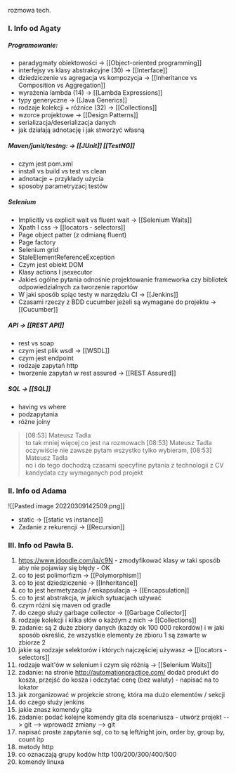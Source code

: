 rozmowa tech.

### I. Info od Agaty

##### Programowanie: 
- paradygmaty obiektowości -> [[Object-oriented programming]]
- interfejsy vs klasy abstrakcyjne (30) -> [[Interface]]
- dziedziczenie vs agregacja vs kompozycja -> [[Inheritance vs Composition vs Aggregation]]
- wyrażenia lambda (14) -> [[Lambda Expressions]]
- typy generyczne -> [[Java Generics]]
- rodzaje kolekcji + różnice (32) -> [[Collections]]
- wzorce projektowe -> [[Design Patterns]]
- serializacja/deserializacja danych 
- jak działają adnotację i jak stworzyć własną 
 
##### Maven/junit/testng: -> [[JUnit]] [[TestNG]]
- czym jest pom.xml
- install vs build vs test vs clean 
- adnotacje + przykłady użycia 
- sposoby parametryzacj testów 

##### Selenium 
- Implicitly vs explicit wait vs fluent wait  -> [[Selenium Waits]]
- Xpath I css -> [[locators - selectors]]
- Page object patter (z odmianą fluent)  
- Page factory  
- Selenium grid  
- StaleElementReferenceException  
- Czym jest obiekt DOM  
- Klasy actions I jsexecutor  
- Jakieś ogólne pytania odnośnie projektowanie frameworka czy bibliotek odpowiedzialnych za tworzenie raportów  
- W jaki sposób spiąc testy w narzędziu CI -> [[Jenkins]] 
- Czasami rzeczy z BDD cucumber jeżeli są wymagane do projektu  -> [[Cucumber]]

##### API -> [[REST API]]
- rest vs soap 
- czym jest plik wsdl  -> [[WSDL]]
- czym jest endpoint 
- rodzaje zapytań http 
- tworzenie zapytań w rest assured -> [[REST Assured]]

##### SQL -> [[SQL]]
- having vs where 
- podzapytania 
- różne joiny 

> [08:53] Mateusz Tadla  
to tak mniej więcej co jest na rozmowach 
[08:53] Mateusz Tadla  
oczywiście nie zawsze pytam wszystko tylko wybieram, 
[08:53] Mateusz Tadla  
no i do tego dochodzą czasami specyfine pytania z technologii z CV kandydata czy wymaganych pod projekt

### II. Info od Adama
![[Pasted image 20220309142509.png]]
* static -> [[static vs instance]]
* Zadanie z rekurencji -> [[Recursion]]

### III. Info od Pawła B.
1. https://www.jdoodle.com/ia/c9N - zmodyfikować klasy w taki sposób aby nie pojawiay się błędy - OK
2. co to jest polimorfizm -> [[Polymorphism]]
3. co to jest dziedziczenie -> [[Inheritance]]
4. co to jest hermetyzacja / enkapsulacja -> [[Encapsulation]]
5. co to jest abstrakcja, w jakich sytuacjach używać
6. czym różni się maven od gradle
7. do czego służy garbage collector -> [[Garbage Collector]]
8. rodzaje kolekcji i kilka słów o każdym z nich -> [[Collections]]
9. zadanie: są 2 duże zbiory danych (każdy ok 100 000 rekordów) i w jaki sposób określić, że wszystkie elementy ze zbioru 1 są zawarte w zbiorze 2
10. jakie są rodzaje selektorów i których najczęściej używasz -> [[locators - selectors]]
11. rodzaje wait'ów w selenium i czym się różnią -> [[Selenium Waits]]
12. zadanie: na stronie http://automationpractice.com/ dodać produkt do kosza, przejść do kosza i odczytać cenę (bez waluty) - napisać na to lokator
13. jak zorganizować w projekcie stronę, która ma dużo elementów / sekcji
14. do czego służy jenkins
15. jakie znasz komendy gita
16. zadanie: podać kolejne komendy gita dla scenariusza - utwórz projekt --> git --> wprowadź zmiany --> git
17. napisać proste zapytanie sql, co to są left/right join, order by,  group by, count itp 
18. metody http
19. co oznaczają grupy kodów http 100/200/300/400/500 
20. komendy linuxa